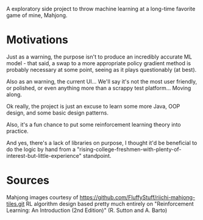 A exploratory side project to throw machine learning at a long-time favorite game of mine, Mahjong.

# Motivations
Just as a warning, the purpose isn't to produce an incredibly accurate ML model - that said, a swap to a more appropriate policy gradient method is probably necessary at some point, seeing as it plays questionably (at best).

Also as an warning, the current UI... We'll say it's not the most user friendly, or polished, or even anything more than a scrappy test platform... Moving along.

Ok really, the project is just an excuse to learn some more Java, OOP design, and some basic design patterns.

Also, it's a fun chance to put some reinforcement learning theory into practice.

And yes, there's a lack of libraries on purpose, I thought it'd be beneficial to do the logic by hand from a "rising-college-freshmen-with-plenty-of-interest-but-little-experience" standpoint.

# Sources
Mahjong images courtesy of https://github.com/FluffyStuff/riichi-mahjong-tiles.git
RL algorithm design based pretty much entirely on "Reinforcement Learning: An Introduction (2nd Edition)" (R. Sutton and A. Barto)
